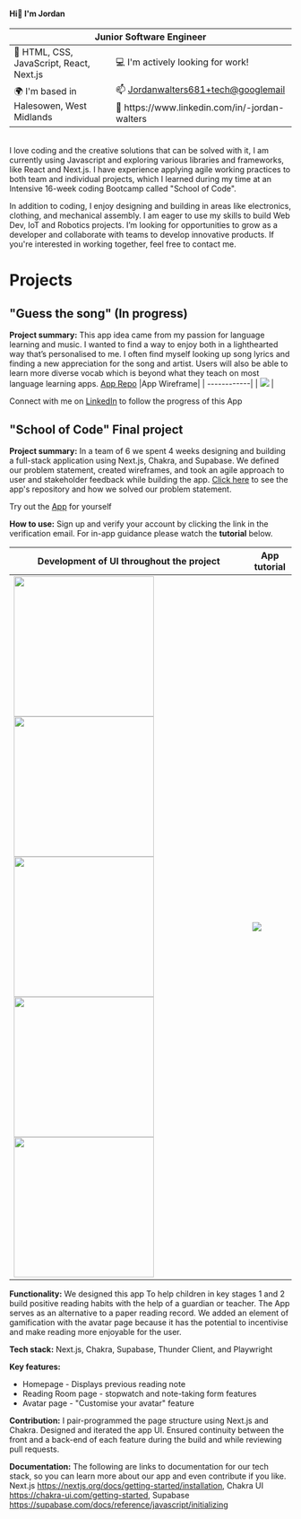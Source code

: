 #### Hi👋 I'm Jordan


<table>
    <thead>
        <tr>
            <th colspan=2>Junior Software Engineer</th>
        </tr>
    </thead>
    <tbody>
        <tr>
            <td>📝 HTML, CSS, JavaScript, React, Next.js</td>
            <td>💻 I'm actively looking for work!</td>
        </tr>
        <tr>
            <td rowspan=3>🌍 I'm based in Halesowen, West Midlands</td>
        </tr>
        <tr>
            <td>📫 <a href="mailto:Jordanwalters681+tech@googlemail">Jordanwalters681+tech@googlemail</a> </td>
        </tr>
        <tr>
            <td>🤝 https://www.linkedin.com/in/-jordan-walters</td>
        </tr>
    </tbody>
</table>

</br>
I love coding and the creative solutions that can be solved with it, I am currently using Javascript and exploring various libraries and frameworks, like React and Next.js. I have experience applying agile working practices to both team and individual projects, which I learned during my time at an Intensive 16-week coding Bootcamp called "School of Code".

In addition to coding, I enjoy designing and building in areas like electronics, clothing, and mechanical assembly. I am eager to use my skills to build Web Dev, IoT and Robotics projects. I’m looking for opportunities to grow as a developer and collaborate with teams to develop innovative products. If you're interested in working together, feel free to contact me.

# Projects
## "Guess the song" (In progress)
<b>Project summary:</b> This app idea came from my passion for language learning and music. I wanted to find a way to enjoy both in a lighthearted way that’s personalised to me. I often find myself looking up song lyrics and finding a new appreciation for the song and artist. Users will also be able to learn more diverse vocab which is beyond what they teach on most language learning apps. [App Repo](https://github.com/Jordan-Walters-23/guessthesong)
|App Wireframe|
| ------------|
| <img src="https://github.com/Jordan-Walters-23/Jordan-Walters-23/assets/128825567/673d677a-5403-46f6-8fab-9bc298c3f4bc"> |

Connect with me on [LinkedIn](https://www.linkedin.com/in/-jordan-walters) to follow the progress of this App

## "School of Code" Final project
<b>Project summary:</b> In a team of 6 we spent 4 weeks designing and building a full-stack application 
using Next.js, Chakra, and Supabase. We defined our problem statement, created wireframes, and took an agile approach to user and stakeholder feedback while building the app. [Click here](https://github.com/SchoolOfCode/reading-room-app) to see the app's repository and how we solved our problem statement. 

Try out the [App](https://reading-room-app.vercel.app/) for yourself

<b>How to use:</b> Sign up and verify your account by clicking the link in the verification email. For in-app guidance please watch the <b>tutorial</b> below.

| Development of UI throughout the project| App tutorial                                                                                                                           |
| ----------------------------------------| -------------------------------------------------------------------------------------------------------------------------------------  |
|  <img src="https://github.com/Jordan-Walters-23/Jordan-Walters-23/assets/128825567/973ac8b1-b211-4fa6-94b8-b444d0602a1b" height="250"> <img src="https://github.com/Jordan-Walters-23/Jordan-Walters-23/assets/128825567/c66294b3-fbfb-44ac-994d-afb418cbe6fa" height="250"> <img src="https://github.com/Jordan-Walters-23/Jordan-Walters-23/assets/128825567/7569bfe9-3fe6-4e1a-b18f-149cd90db3f3" height="250"> <img src="https://github.com/Jordan-Walters-23/Jordan-Walters-23/assets/128825567/ae7fa1c7-9cfa-452b-ac34-e1561d10f9b1" height="250"> <img src="https://github.com/Jordan-Walters-23/Jordan-Walters-23/assets/128825567/81b0b908-0810-47d5-af63-664476ed34cf" height="250"> | <img src="https://github.com/Jordan-Walters-23/Jordan-Walters-23/assets/128825567/4106ddaa-7849-433f-a83d-cdb4964a40d5"> |


<b>Functionality:</b> We designed this app To help children in key stages 1 and 2 build positive reading habits with the help of a guardian or teacher. The App serves as an alternative to a paper reading record. We added an element of gamification with the avatar page because it has the potential to incentivise and make reading more enjoyable for the user.

<b>Tech stack:</b> Next.js, Chakra, Supabase, Thunder Client, and Playwright

<b>Key features:</b> 
* Homepage - Displays previous reading note
* Reading Room page - stopwatch and note-taking form features
* Avatar page - "Customise your avatar" feature


<b>Contribution:</b> I pair-programmed the page structure using Next.js and Chakra. Designed and iterated the app UI. Ensured continuity between the front and a back-end of each feature during the build and while reviewing pull requests.

<b>Documentation:</b> The following are links to documentation for our tech stack, so you can learn more about our app and even contribute if you like. Next.js https://nextjs.org/docs/getting-started/installation, Chakra UI https://chakra-ui.com/getting-started, Supabase https://supabase.com/docs/reference/javascript/initializing

<!-----  <br></br>
### "The Fusion Group" Christmas contributor App
description <br>
link <br>
media <br>

### "School of Code" Mid-term project
description <br>
link <br>
media <br>  ------>

